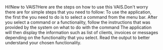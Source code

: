 Hi!New to VAIS?Here are the steps on how to use this VAIS.Don't worry there are for simple steps that you need to follow:
To use the application, the first the you need to do is to select a command from the menu bar.
After you select a command or a functionality, follow the instructions that was provided by the system on what to do with the command
The application will then display the information such as list of clients, invoices or messages depending on the functionality that you select.
Read the output to better understand your chosen functionality.
